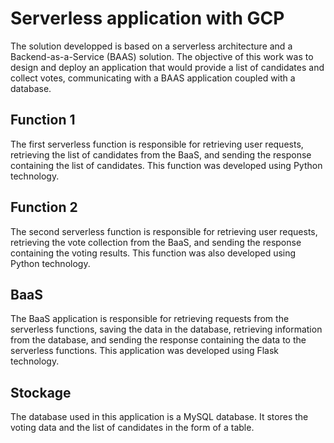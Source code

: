 # Serverless application with GCP

The solution developped is based on a serverless architecture and a Backend-as-a-Service (BAAS) solution. The objective of this work was to design and deploy an application that would provide a list of candidates and collect votes, communicating with a BAAS application coupled with a database.

## Function 1
The first serverless function is responsible for retrieving user requests, retrieving the list of candidates from the BaaS, and sending the response containing the list of candidates. This function was developed using Python technology.

## Function 2
The second serverless function is responsible for retrieving user requests, retrieving the vote collection from the BaaS, and sending the response containing the voting results. This function was also developed using Python technology.

## BaaS
The BaaS application is responsible for retrieving requests from the serverless functions, saving the data in the database, retrieving information from the database, and sending the response containing the data to the serverless functions. This application was developed using Flask technology.

## Stockage
The database used in this application is a MySQL database. It stores the voting data and the list of candidates in the form of a table.